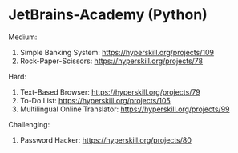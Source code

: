 # JetBrains-Academy (Python)
Medium:
1. Simple Banking System: https://hyperskill.org/projects/109
2. Rock-Paper-Scissors: https://hyperskill.org/projects/78

Hard:
1. Text-Based Browser: https://hyperskill.org/projects/79
2. To-Do List: https://hyperskill.org/projects/105
3. Multilingual Online Translator: https://hyperskill.org/projects/99

Challenging:
1. Password Hacker: https://hyperskill.org/projects/80
